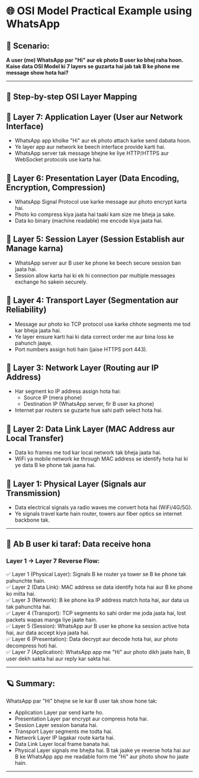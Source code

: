 
# 🌐 OSI Model Practical Example using WhatsApp

## 📌 Scenario:
**A user (me) WhatsApp par "Hi" aur ek photo B user ko bhej raha hoon. Kaise data OSI Model ki 7 layers se guzarta hai jab tak B ke phone me message show hota hai?**

---

## 🚀 Step-by-step OSI Layer Mapping

## 🔹 Layer 7: Application Layer (User aur Network Interface)
- WhatsApp app kholke "Hi" aur ek photo attach karke send dabata hoon.
- Ye layer app aur network ke beech interface provide karti hai.
- WhatsApp server tak message bhejne ke liye HTTP/HTTPS aur WebSocket protocols use karta hai.

## 🔹 Layer 6: Presentation Layer (Data Encoding, Encryption, Compression)
- WhatsApp Signal Protocol use karke message aur photo encrypt karta hai.
- Photo ko compress kiya jaata hai taaki kam size me bheja ja sake.
- Data ko binary (machine readable) me encode kiya jaata hai.

## 🔹 Layer 5: Session Layer (Session Establish aur Manage karna)
- WhatsApp server aur B user ke phone ke beech secure session ban jaata hai.
- Session allow karta hai ki ek hi connection par multiple messages exchange ho sakein securely.

## 🔹 Layer 4: Transport Layer (Segmentation aur Reliability)
- Message aur photo ko TCP protocol use karke chhote segments me tod kar bheja jaata hai.
- Ye layer ensure karti hai ki data correct order me aur bina loss ke pahunch jaaye.
- Port numbers assign hoti hain (jaise HTTPS port 443).

## 🔹 Layer 3: Network Layer (Routing aur IP Address)
- Har segment ko IP address assign hota hai:
  - Source IP (mera phone)
  - Destination IP (WhatsApp server, fir B user ka phone)
- Internet par routers se guzarte hue sahi path select hota hai.

## 🔹 Layer 2: Data Link Layer (MAC Address aur Local Transfer)
- Data ko frames me tod kar local network tak bheja jaata hai.
- WiFi ya mobile network ke through MAC address se identify hota hai ki ye data B ke phone tak jaana hai.

## 🔹 Layer 1: Physical Layer (Signals aur Transmission)
- Data electrical signals ya radio waves me convert hota hai (WiFi/4G/5G).
- Ye signals travel karte hain router, towers aur fiber optics se internet backbone tak.

---

## 🚀 Ab B user ki taraf: Data receive hona
### Layer 1 → Layer 7 Reverse Flow:
✅ Layer 1 (Physical Layer): Signals B ke router ya tower se B ke phone tak pahunchte hain.  
✅ Layer 2 (Data Link): MAC address se data identify hota hai aur B ke phone ko milta hai.  
✅ Layer 3 (Network): B ke phone ka IP address match hota hai, aur data us tak pahunchta hai.  
✅ Layer 4 (Transport): TCP segments ko sahi order me joda jaata hai, lost packets wapas manga liye jaate hain.  
✅ Layer 5 (Session): WhatsApp aur B user ke phone ka session active hota hai, aur data accept kiya jaata hai.  
✅ Layer 6 (Presentation): Data decrypt aur decode hota hai, aur photo decompress hoti hai.  
✅ Layer 7 (Application): WhatsApp app me "Hi" aur photo dikh jaate hain, B user dekh sakta hai aur reply kar sakta hai.


---

## 🪐 Summary:
WhatsApp par "Hi" bhejne se le kar B user tak show hone tak:
- Application Layer par send karte ho.
- Presentation Layer par encrypt aur compress hota hai.
- Session Layer session banata hai.
- Transport Layer segments me todta hai.
- Network Layer IP lagakar route karta hai.
- Data Link Layer local frame banata hai.
- Physical Layer signals me bhejta hai.
B tak jaake ye reverse hota hai aur B ke WhatsApp app me readable form me "Hi" aur photo show ho jaate hain.

---


